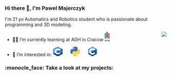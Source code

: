 ### Hi there 👋, I'm Pawel Majerczyk

I'm 21 yo Automatics and Robotics student who is passionate about programming and 3D modeling. 

* :man_student: I’m currently learning at AGH in Cracow  <img src="https://github.com/PMajerczyk/PMajerczyk/blob/main/img/AGH.png" width="15" height="30"/>           <img align="right" src="https://github-readme-stats.vercel.app/api/top-langs/?username=PMajerczyk&layout=compact" /> 

* :star_struck: I’m interested in: <img alt="Cpp" style="padding-right:20px;" src="https://github.com/PMajerczyk/PMajerczyk/blob/main/img/Cpp.png" width="30" height="30"/>   <img alt="Python" style="padding-right:20px;" src="https://github.com/PMajerczyk/PMajerczyk/blob/main/img/Python.png" width="30" height="30"/>           <img alt="C" style="padding-right:20px;" src="https://github.com/PMajerczyk/PMajerczyk/blob/main/img/C.png" width="30" height="30"/> 

<h3> :monocle_face: Take a look at my projects:
